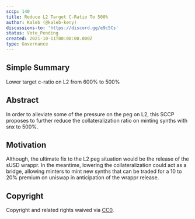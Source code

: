 ```yaml
---
sccp: 140
title: Reduce L2 Target C-Ratio To 500%
author: Kaleb (@kaleb-keny)
discussions-to: 'https://discord.gg/e9c5Cs'
status: Vote_Pending
created: 2021-10-11T00:00:00.000Z
type: Governance
---
```


## Simple Summary
<!--"If you can't explain it simply, you don't understand it well enough." Provide a simplified and layman-accessible explanation of the SCCP.-->

Lower target c-ratio on L2 from 600% to 500%

## Abstract
<!--A short (~200 word) description of the variable change proposed.-->

In order to alleviate some of the pressure on the peg on L2, this SCCP proposes to further reduce the collateralization ratio on minting synths with snx to 500%.

## Motivation
<!--The motivation is critical for SCCPs that want to update variables within Synthetix. It should clearly explain why the existing variable is not incentive aligned. SCCP submissions without sufficient motivation may be rejected outright.-->

 Although, the ultimate fix to the L2 peg situation would be the release of the sUSD wrappr. In the meantime, lowering the collateralization could act as a bridge, allowing minters to mint new synths that can be traded for a 10 to 20% premium on uniswap in anticipation of the wrappr release.

## Copyright
Copyright and related rights waived via [CC0](https://creativecommons.org/publicdomain/zero/1.0/).
